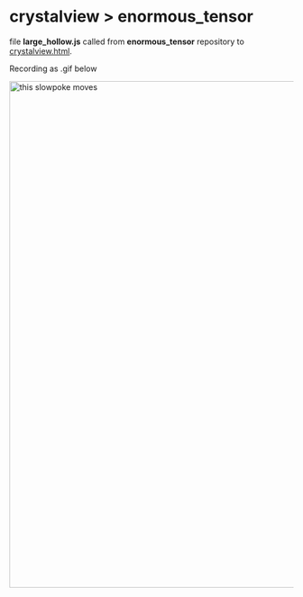 # crystalview > enormous_tensor

file **large_hollow.js** called from **enormous_tensor** repository to <a href="https://thisisandrewgarcia.com/crystalview/index.html">crystalview.html</a>. 

Recording as .gif below

<img src="xview.gif" alt="this slowpoke moves"  width="900" /> 
